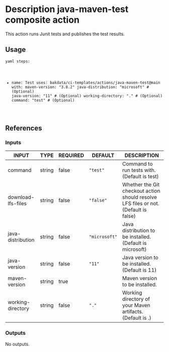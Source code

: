 <h1>Description java-maven-test composite action</h1>

This action runs Junit tests and publishes the test results.

<h2>Usage</h2>

<code>yaml
steps:
  - name: Test
    uses: bakdata/ci-templates/actions/java-maven-test@main
    with:
      maven-version: "3.8.2"
      java-distribution: "microsoft" # (Optional)
      java-version: "11" # (Optional)
      working-directory: "." # (Optional)
      command: "test" # (Optional)
</code>

<h2>References</h2>

<h3>Inputs</h3>

<!-- AUTO-DOC-INPUT:START - Do not remove or modify this section -->

|       INPUT        |  TYPE  | REQUIRED |    DEFAULT    |                                     DESCRIPTION                                     |
|--------------------|--------|----------|---------------|-------------------------------------------------------------------------------------|
|      command       | string |  false   |   <code>"test"</code>    |                    Command to run tests with. (Default is test)                     |
| download-lfs-files | string |  false   |   <code>"false"</code>   | Whether the Git checkout action should resolve LFS files or not. (Default is false) |
| java-distribution  | string |  false   | <code>"microsoft"</code> |              Java distribution to be installed. (Default is microsoft)              |
|    java-version    | string |  false   |    <code>"11"</code>     |                    Java version to be installed. (Default is 11)                    |
|   maven-version    | string |   true   |               |                           Maven version to be installed.                            |
| working-directory  | string |  false   |     <code>"."</code>     |              Working directory of your Maven artifacts. (Default is .)              |

<!-- AUTO-DOC-INPUT:END -->

<h3>Outputs</h3>

<!-- AUTO-DOC-OUTPUT:START - Do not remove or modify this section -->
No outputs.
<!-- AUTO-DOC-OUTPUT:END -->
